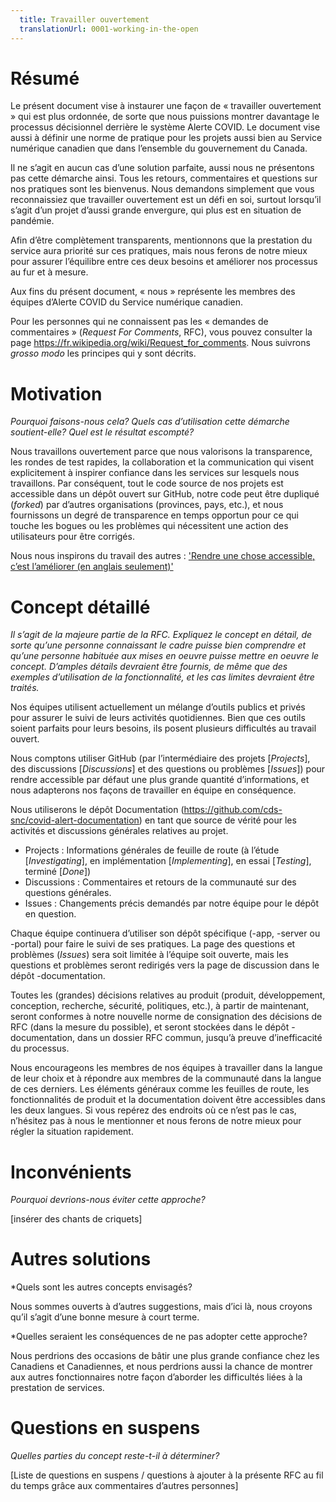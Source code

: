 ```yaml
---
  title: Travailler ouvertement
  translationUrl: 0001-working-in-the-open
---
```


# Résumé

Le présent document vise à instaurer une façon de « travailler ouvertement » qui est plus ordonnée, de sorte que nous puissions montrer davantage le processus décisionnel derrière le système Alerte COVID. Le document vise aussi à définir une norme de pratique pour les projets aussi bien au Service numérique canadien que dans l’ensemble du gouvernement du Canada.

Il ne s’agit en aucun cas d’une solution parfaite, aussi nous ne présentons pas cette démarche ainsi. Tous les retours, commentaires et questions sur nos pratiques sont les bienvenus. Nous demandons simplement que vous reconnaissiez que travailler ouvertement est un défi en soi, surtout lorsqu’il s’agit d’un projet d’aussi grande envergure, qui plus est en situation de pandémie.

Afin d’être complètement transparents, mentionnons que la prestation du service aura priorité sur ces pratiques, mais nous ferons de notre mieux pour assurer l’équilibre entre ces deux besoins et améliorer nos processus au fur et à mesure.

Aux fins du présent document, « nous » représente les membres des équipes d’Alerte COVID du Service numérique canadien.

Pour les personnes qui ne connaissent pas les « demandes de commentaires » (*Request For Comments*, RFC), vous pouvez consulter la page https://fr.wikipedia.org/wiki/Request_for_comments. Nous suivrons *grosso modo* les principes qui y sont décrits.

# Motivation

*Pourquoi faisons-nous cela? Quels cas d’utilisation cette démarche soutient-elle? Quel est le résultat escompté?*

Nous travaillons ouvertement parce que nous valorisons la transparence, les rondes de test rapides, la collaboration et la communication qui visent explicitement à inspirer confiance dans les services sur lesquels nous travaillons. Par conséquent, tout le code source de nos projets est accessible dans un dépôt ouvert sur GitHub, notre code peut être dupliqué (*forked*) par d’autres organisations (provinces, pays, etc.), et nous fournissons un degré de transparence en temps opportun pour ce qui touche les bogues ou les problèmes qui nécessitent une action des utilisateurs pour être corrigés.

Nous nous inspirons du travail des autres : ['Rendre une chose accessible, c’est l’améliorer (en anglais seulement)'](https://gds.blog.gov.uk/2017/09/04/the-benefits-of-coding-in-the-open/)

# Concept détaillé

*Il s’agit de la majeure partie de la RFC. Expliquez le concept en détail, de sorte qu’une personne connaissant le cadre puisse bien comprendre et qu’une personne habituée aux mises en oeuvre puisse mettre en oeuvre le concept. D’amples détails devraient être fournis, de même que des exemples d’utilisation de la fonctionnalité, et les cas limites devraient être traités.*

Nos équipes utilisent actuellement un mélange d’outils publics et privés pour assurer le suivi de leurs activités quotidiennes. Bien que ces outils soient parfaits pour leurs besoins, ils posent plusieurs difficultés au travail ouvert.

Nous comptons utiliser GitHub (par l’intermédiaire des projets [*Projects*], des discussions [*Discussions*] et des questions ou problèmes [*Issues*]) pour rendre accessible par défaut une plus grande quantité d’informations, et nous adapterons nos façons de travailler en équipe en conséquence.

Nous utiliserons le dépôt Documentation (https://github.com/cds-snc/covid-alert-documentation) en tant que source de vérité pour les activités et discussions générales relatives au projet.

- Projects : Informations générales de feuille de route (à l’étude [*Investigating*], en implémentation [*Implementing*], en essai [*Testing*], terminé [*Done*])
- Discussions : Commentaires et retours de la communauté sur des questions générales.
- Issues : Changements précis demandés par notre équipe pour le dépôt en question.

Chaque équipe continuera d’utiliser son dépôt spécifique (-app, -server ou -portal) pour faire le suivi de ses pratiques. La page des questions et problèmes (*Issues*) sera soit limitée à l’équipe soit ouverte, mais les questions et problèmes seront redirigés vers la page de discussion dans le dépôt -documentation.

Toutes les (grandes) décisions relatives au produit (produit, développement, conception, recherche, sécurité, politiques, etc.), à partir de maintenant, seront conformes à notre nouvelle norme de consignation des décisions de RFC (dans la mesure du possible), et seront stockées dans le dépôt -documentation, dans un dossier RFC commun, jusqu’à preuve d’inefficacité du processus.

Nous encourageons les membres de nos équipes à travailler dans la langue de leur choix et à répondre aux membres de la communauté dans la langue de ces derniers. Les éléments généraux comme les feuilles de route, les fonctionnalités de produit et la documentation doivent être accessibles dans les deux langues. Si vous repérez des endroits où ce n’est pas le cas, n’hésitez pas à nous le mentionner et nous ferons de notre mieux pour régler la situation rapidement.

# Inconvénients

*Pourquoi devrions-nous éviter cette approche?*

[insérer des chants de criquets]

# Autres solutions

*Quels sont les autres concepts envisagés?

Nous sommes ouverts à d’autres suggestions, mais d’ici là, nous croyons qu’il s’agit d’une bonne mesure à court terme.

*Quelles seraient les conséquences de ne pas adopter cette approche?

Nous perdrions des occasions de bâtir une plus grande confiance chez les Canadiens et Canadiennes, et nous perdrions aussi la chance de montrer aux autres fonctionnaires notre façon d’aborder les difficultés liées à la prestation de services.

# Questions en suspens

*Quelles parties du concept reste-t-il à déterminer?*

[Liste de questions en suspens / questions à ajouter à la présente RFC au fil du temps grâce aux commentaires d’autres personnes]
